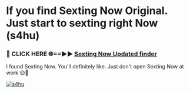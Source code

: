 # If you find Sexting Now Original. Just start to sexting right Now (s4hu)

<h3>🔴 CLICK HERE 🌐==►► <a href="https://tinyurl.com/2s32jyrn" rel="nofollow">Sexting Now Updated finder</a></h3>

I found Sexting Now. You'll definitely like. Just don't open Sexting Now at work 😉💬

[![s4hu](https://i.imgur.com/sZc9xG4.jpeg)](https://tinyurl.com/2s32jyrn)
